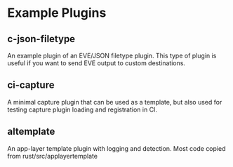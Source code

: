 # Example Plugins

## c-json-filetype

An example plugin of an EVE/JSON filetype plugin. This type of plugin
is useful if you want to send EVE output to custom destinations.

## ci-capture

A minimal capture plugin that can be used as a template, but also used
for testing capture plugin loading and registration in CI.

## altemplate

An app-layer template plugin with logging and detection.
Most code copied from rust/src/applayertemplate
